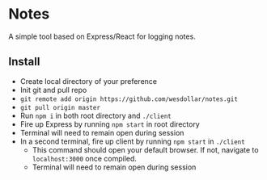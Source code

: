 # Notes

A simple tool based on Express/React for logging notes.

## Install

* Create local directory of your preference
* Init git and pull repo
 * `git remote add origin https://github.com/wesdollar/notes.git`
 * `git pull origin master`
* Run `npm i` in both root directory and `./client`
* Fire up Express by running `npm start` in root directory
 * Terminal will need to remain open during session
* In a second terminal, fire up client by running `npm start` in `./client`
  * This command should open your default browser. If not, navigate to `localhost:3000` once compiled.
  * Terminal will need to remain open during session
